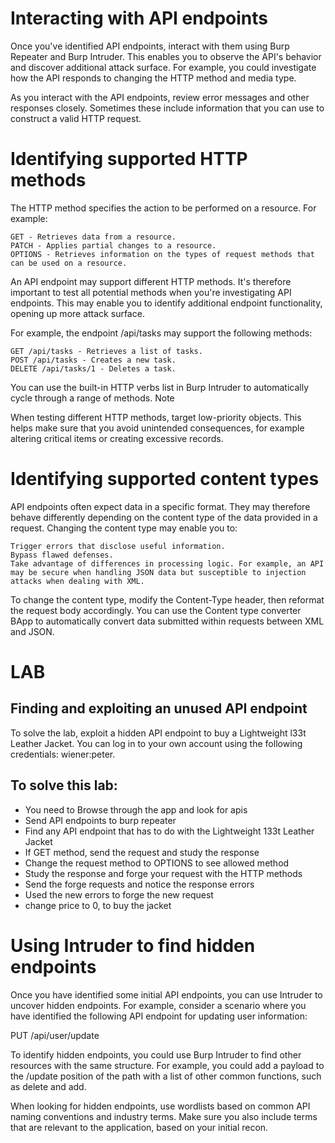 
# Interacting with API endpoints

Once you've identified API endpoints, interact with them using Burp Repeater and Burp Intruder. This enables you to observe the API's behavior and discover additional attack surface. For example, you could investigate how the API responds to changing the HTTP method and media type.

As you interact with the API endpoints, review error messages and other responses closely. Sometimes these include information that you can use to construct a valid HTTP request.

# Identifying supported HTTP methods

The HTTP method specifies the action to be performed on a resource. For example:

    GET - Retrieves data from a resource.
    PATCH - Applies partial changes to a resource.
    OPTIONS - Retrieves information on the types of request methods that can be used on a resource.

An API endpoint may support different HTTP methods. It's therefore important to test all potential methods when you're investigating API endpoints. This may enable you to identify additional endpoint functionality, opening up more attack surface.

For example, the endpoint /api/tasks may support the following methods:

    GET /api/tasks - Retrieves a list of tasks.
    POST /api/tasks - Creates a new task.
    DELETE /api/tasks/1 - Deletes a task.

 You can use the built-in HTTP verbs list in Burp Intruder to automatically cycle through a range of methods.
Note

When testing different HTTP methods, target low-priority objects. This helps make sure that you avoid unintended consequences, for example altering critical items or creating excessive records.


# Identifying supported content types

API endpoints often expect data in a specific format. They may therefore behave differently depending on the content type of the data provided in a request. Changing the content type may enable you to:

    Trigger errors that disclose useful information.
    Bypass flawed defenses.
    Take advantage of differences in processing logic. For example, an API may be secure when handling JSON data but susceptible to injection attacks when dealing with XML.

To change the content type, modify the Content-Type header, then reformat the request body accordingly. You can use the Content type converter BApp to automatically convert data submitted within requests between XML and JSON.

# LAB

## Finding and exploiting an unused API endpoint

To solve the lab, exploit a hidden API endpoint to buy a Lightweight l33t Leather Jacket. You can log in to your own account using the following credentials: wiener:peter. 

## To solve this lab:

- You need to Browse through the app and look for apis
- Send API endpoints to burp repeater
- Find any API endpoint that has to do with the Lightweight 133t Leather Jacket
- If GET method, send the request and study the response
- Change the request method to OPTIONS to see allowed method
- Study the response and forge your request with the HTTP methods
- Send the forge requests and notice the response errors
- Used the new errors to forge the new request
- change price to 0, to buy the jacket   

# Using Intruder to find hidden endpoints

Once you have identified some initial API endpoints, you can use Intruder to uncover hidden endpoints. For example, consider a scenario where you have identified the following API endpoint for updating user information:

PUT /api/user/update

To identify hidden endpoints, you could use Burp Intruder to find other resources with the same structure. For example, you could add a payload to the /update position of the path with a list of other common functions, such as delete and add.

When looking for hidden endpoints, use wordlists based on common API naming conventions and industry terms. Make sure you also include terms that are relevant to the application, based on your initial recon.


